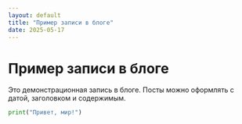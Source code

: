 ```yaml
---
layout: default
title: "Пример записи в блоге"
date: 2025-05-17
---
```


# Пример записи в блоге

Это демонстрационная запись в блоге. Посты можно оформлять с датой, заголовком и содержимым.

```python
print("Привет, мир!")
```